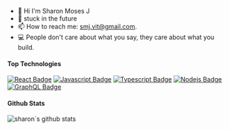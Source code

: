 

<!-- TODO: Add last video link -->

- 🔭 Hi I'm Sharon Moses J
- 🤔 stuck in the future 
- 📫 How to reach me: smj.vit@gmail.com.
- :computer: People don't care about what you say, they care about what you build.

#### Top Technologies

<!-- TODO: Make technologies links takes you to repositories -->

[![React Badge](https://img.shields.io/badge/-React-61DBFB?style=for-the-badge&labelColor=black&logo=react&logoColor=61DBFB)](#) [![Javascript Badge](https://img.shields.io/badge/-Javascript-F0DB4F?style=for-the-badge&labelColor=black&logo=javascript&logoColor=F0DB4F)](#) [![Typescript Badge](https://img.shields.io/badge/-Typescript-007acc?style=for-the-badge&labelColor=black&logo=typescript&logoColor=007acc)](#) [![Nodejs Badge](https://img.shields.io/badge/-Nodejs-3C873A?style=for-the-badge&labelColor=black&logo=node.js&logoColor=3C873A)](#) [![GraphQL Badge](https://img.shields.io/badge/-GraphQl-e535ab?style=for-the-badge&labelColor=black&logo=node.js&logoColor=e535ab)](#)


<!-- #### Profile Visits 

![visitors](https://visitor-badge.glitch.me/badge?page_id=sharonjmoses.sharonjmoses)

<details>

</details> -->


#### Github Stats

![sharon`s github stats](https://github-readme-stats.vercel.app/api?username=sharonjmoses&count_private=true&theme=tokyonight&hide=contribs,prs)
